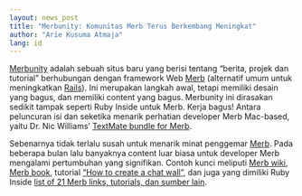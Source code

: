 ```yaml
---
layout: news_post
title: "Merbunity: Komunitas Merb Terus Berkembang Meningkat"
author: "Arie Kusuma Atmaja"
lang: id
---
```


[Merbunity][1] adalah sebuah situs baru yang berisi tentang “berita,
projek dan tutorial” berhubungan dengan framework Web [Merb][2]
(alternatif umum untuk meningkatkan [Rails][3]). Ini merupakan langkah
awal, tetapi memiliki desain yang bagus, dan memiliki content yang
bagus. Merbunity ini dirasakan sedikit tampak seperti Ruby Inside untuk
Merb. Kerja bagus! Antara peluncuran isi dan seketika menarik perhatian
developer Merb Mac-based, yaitu Dr. Nic Williams’ [TextMate bundle for
Merb][4].

Sebenarnya tidak terlalu susah untuk menarik minat penggemar [Merb][2].
Pada beberapa bulan lalu banyaknya content luar biasa untuk developer
Merb mengalami pertumbuhan yang signifikan. Contoh kunci meliputi [Merb
wiki][5], [Merb book][6], tutorial [“How to create a chat wall”][7], dan
juga yang dimiliki Ruby Inside [list of 21 Merb links, tutorials, dan
sumber lain][8].



[1]: http://merbunity.com/ 
[2]: http://www.merbivore.com/ 
[3]: http://www.rubyonrails.com 
[4]: http://merbunity.com/news/3 
[5]: http://wiki.merbivore.com/ 
[6]: http://merb.4ninjas.org/ 
[7]: http://www.socialface.com/slapp/ 
[8]: http://www.rubyinside.com/merb-tutorials-and-resources-716.html 

